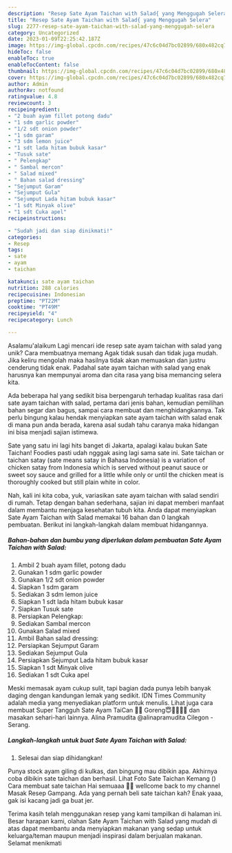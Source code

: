 ```yaml
---
description: "Resep Sate Ayam Taichan with Salad{ yang Menggugah Selera"
title: "Resep Sate Ayam Taichan with Salad{ yang Menggugah Selera"
slug: 2277-resep-sate-ayam-taichan-with-salad-yang-menggugah-selera
category: Uncategorized
date: 2023-01-09T22:25:42.187Z
image: https://img-global.cpcdn.com/recipes/47c6c04d7bc02899/680x482cq70/sate-ayam-taichan-with-salad-foto-resep-utama.jpg
hideToc: false
enableToc: true
enableTocContent: false
thumbnail: https://img-global.cpcdn.com/recipes/47c6c04d7bc02899/680x482cq70/sate-ayam-taichan-with-salad-foto-resep-utama.jpg
cover: https://img-global.cpcdn.com/recipes/47c6c04d7bc02899/680x482cq70/sate-ayam-taichan-with-salad-foto-resep-utama.jpg
author: Admin
authorAv: notfound
ratingvalue: 4.8
reviewcount: 3
recipeingredient:
- "2 buah ayam fillet potong dadu"
- "1 sdm garlic powder"
- "1/2 sdt onion powder"
- "1 sdm garam"
- "3 sdm lemon juice"
- "1 sdt lada hitam bubuk kasar"
- "Tusuk sate"
- " Pelengkap"
- " Sambal mercon"
- " Salad mixed"
- " Bahan salad dressing"
- "Sejumput Garam"
- "Sejumput Gula"
- "Sejumput Lada hitam bubuk kasar"
- "1 sdt Minyak olive"
- "1 sdt Cuka apel"
recipeinstructions:

- "Sudah jadi dan siap dinikmati!"
categories:
- Resep
tags:
- sate
- ayam
- taichan

katakunci: sate ayam taichan 
nutrition: 288 calories
recipecuisine: Indonesian
preptime: "PT22M"
cooktime: "PT49M"
recipeyield: "4"
recipecategory: Lunch

---
```



Asalamu'alaikum Lagi mencari ide resep sate ayam taichan with salad yang unik? Cara membuatnya memang Agak tidak susah dan tidak juga mudah. Jika keliru mengolah maka hasilnya tidak akan memuaskan dan justru cenderung tidak enak. Padahal sate ayam taichan with salad yang enak harusnya kan mempunyai aroma dan cita rasa yang bisa memancing selera kita.


Ada beberapa hal yang sedikit bisa berpengaruh terhadap kualitas rasa dari sate ayam taichan with salad, pertama dari jenis bahan, kemudian pemilihan bahan segar dan bagus, sampai cara membuat dan menghidangkannya. Tak perlu bingung kalau hendak menyiapkan sate ayam taichan with salad enak di mana pun anda berada, karena asal sudah tahu caranya maka hidangan ini bisa menjadi sajian istimewa.

Sate yang satu ini lagi hits banget di Jakarta, apalagi kalau bukan Sate Taichan! Foodies pasti udah ngggak asing lagi sama sate ini. Sate taichan or taichan satay (sate means satay in Bahasa Indonesia) is a variation of chicken satay from Indonesia which is served without peanut sauce or sweet soy sauce and grilled for a little while only or until the chicken meat is thoroughly cooked but still plain white in color.


Nah, kali ini kita coba, yuk, variasikan sate ayam taichan with salad sendiri di rumah. Tetap dengan bahan sederhana, sajian ini dapat memberi manfaat dalam membantu menjaga kesehatan tubuh kita. Anda dapat menyiapkan Sate Ayam Taichan with Salad memakai 16 bahan dan 0 langkah pembuatan. Berikut ini langkah-langkah dalam membuat hidangannya.

<!--inarticleads1-->

##### Bahan-bahan dan bumbu yang diperlukan dalam pembuatan Sate Ayam Taichan with Salad:

1. Ambil 2 buah ayam fillet, potong dadu
1. Gunakan 1 sdm garlic powder
1. Gunakan 1/2 sdt onion powder
1. Siapkan 1 sdm garam
1. Sediakan 3 sdm lemon juice
1. Siapkan 1 sdt lada hitam bubuk kasar
1. Siapkan Tusuk sate
1. Persiapkan  Pelengkap:
1. Sediakan  Sambal mercon
1. Gunakan  Salad mixed
1. Ambil  Bahan salad dressing:
1. Persiapkan Sejumput Garam
1. Sediakan Sejumput Gula
1. Persiapkan Sejumput Lada hitam bubuk kasar
1. Siapkan 1 sdt Minyak olive
1. Sediakan 1 sdt Cuka apel


Meski memasak ayam cukup sulit, tapi bagian dada punya lebih banyak daging dengan kandungan lemak yang sedikit. IDN Times Community adalah media yang menyediakan platform untuk menulis. Lihat juga cara membuat Super Tangguh Sate Ayam TaiCan 🐔🤍 Goreng😇🙏🏻👍🏻 dan masakan sehari-hari lainnya. Alina Pramudita @alinapramudita Cilegon - Serang. 

<!--inarticleads2-->

##### Langkah-langkah untuk buat Sate Ayam Taichan with Salad:


1. Selesai dan siap dihidangkan!

Punya stock ayam giling di kulkas, dan bingung mau dibikin apa. Akhirnya coba dibikin sate taichan dan berhasil. Lihat Foto Sate Taichan Kemang () Cara membuat sate taichan Hai semuaaa 🤗🤗 wellcome back to my channel Masak Resep Gampang. Ada yang pernah beli sate taichan kah? Enak yaaa, gak isi kacang jadi ga buat jer. 

Terima kasih telah menggunakan resep yang kami tampilkan di halaman ini. Besar harapan kami, olahan Sate Ayam Taichan with Salad yang mudah di atas dapat membantu anda menyiapkan makanan yang sedap untuk keluarga/teman maupun menjadi inspirasi dalam berjualan makanan. Selamat menikmati
